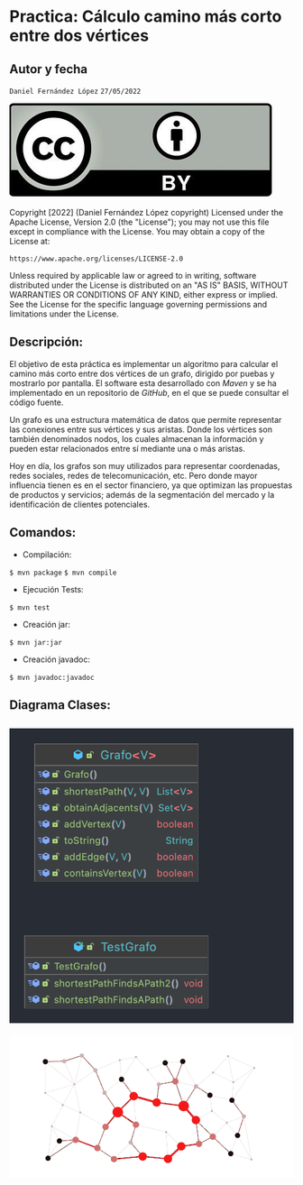 # Practica: Cálculo camino más corto entre dos vértices

## Autor y fecha
`Daniel Fernández López`
`27/05/2022`

![Copyright.png](img.png)

Copyright [2022] (Daniel Fernández López copyright) Licensed under the Apache License, Version 2.0 (the "License");
you may not use this file except in compliance with the License. You may obtain a copy of the License at:
```
https://www.apache.org/licenses/LICENSE-2.0
```
Unless required by applicable law or agreed to in writing, software distributed under the License is distributed on an
"AS IS" BASIS, WITHOUT WARRANTIES OR CONDITIONS OF ANY KIND, either express or implied. See the License for the specific
language governing permissions and limitations under the License.

## Descripción: 

El objetivo de esta práctica es implementar un algoritmo para calcular el camino más corto entre dos vértices de un grafo, dirigido por puebas y mostrarlo por pantalla.
El software esta desarrollado con _Maven_ y se ha implementado en un repositorio de _GitHub_, en el que se puede consultar el código fuente.

Un grafo es una estructura matemática de datos que permite representar las conexiones entre sus vértices y sus aristas.
Donde los vértices son también denominados nodos, los cuales almacenan la información y pueden estar relacionados entre sí mediante
una o más aristas.

Hoy en día, los grafos son muy utilizados para representar coordenadas, redes sociales, redes de telecomunicación, etc.
Pero donde mayor influencia tienen es en el sector financiero, ya que optimizan las propuestas de productos y servicios; además de
la segmentación del mercado y la identificación de clientes potenciales.

## Comandos: 

- Compilación:

`$ mvn package` `$ mvn compile`

- Ejecución Tests: 

`$ mvn test`

- Creación jar: 

`$ mvn jar:jar`

- Creación javadoc:

`$ mvn javadoc:javadoc`

## Diagrama Clases:

![Copyright.png](diagrama.png)
- 

![Copyright.png](gimg.gif)
